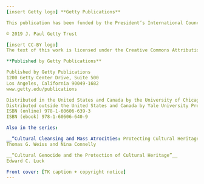 ```yaml
---
[insert Getty logo] **Getty Publications**

This publication has been funded by the President’s International Council, J. Paul Getty Trust.

© 2019 J. Paul Getty Trust

[insert CC-BY logo]
The text of this work is licensed under the Creative Commons Attribution-NonCommercial 4.0 International License. To view a copy of this license, visit http://creativecommons.org/licensed/by-nc/4.0/. The cover image is reproduced with the permission of the rights holder acknowledged in the caption and is expressly excluded from the CC BY-NC license covering the rest of this publication. The image may not be reproduced, copied, transmitted, or manipulated without consent from the owner, who reserves all rights.

**Published by Getty Publications**

Published by Getty Publications
1200 Getty Center Drive, Suite 500
Los Angeles, California 90049-1682
www.getty.edu/publications

Distributed in the United States and Canada by the University of Chicago Press
Distributed outside the United States and Canada by Yale University Press, London
ISBN (online) 978-1-60606-639-3
ISBN (ebook) 978-1-60606-640-9

Also in the series:

__“Cultural Cleansing and Mass Atrocities: Protecting Cultural Heritage in Armed Conflict Zones”__
Thomas G. Weiss and Nina Connelly

__“Cultural Genocide and the Protection of Cultural Heritage”__
Edward C. Luck

Front cover: [TK caption + copyright notice]
---
```

